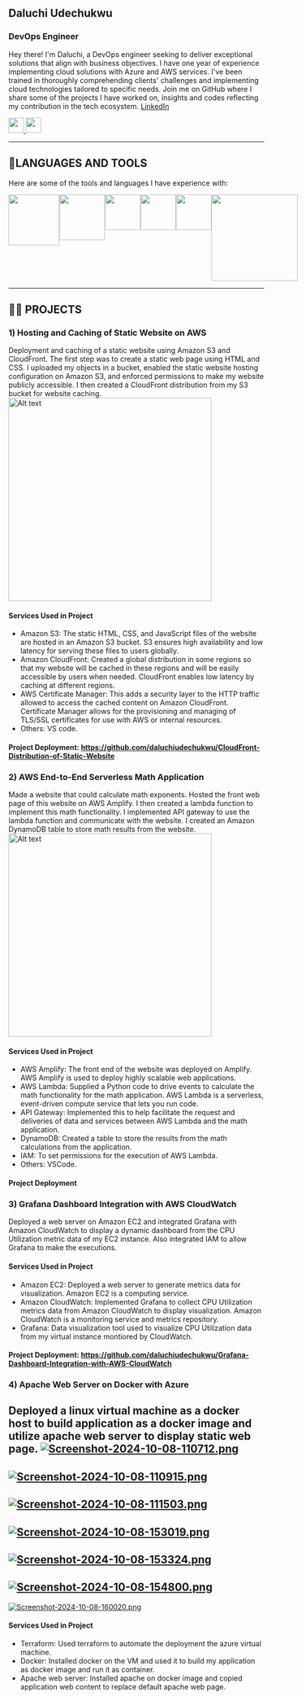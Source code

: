 ## Daluchi Udechukwu
### DevOps Engineer
Hey there! I'm Daluchi, a DevOps engineer seeking to deliver exceptional solutions that align with business objectives. I have one year of experience implementing cloud solutions with Azure and AWS services. I've been trained in thoroughly comprehending clients' challenges and implementing cloud technologies tailored to specific needs. Join me on GitHub where I share some of the projects I have worked on, insights and codes reflecting my contribution in the tech ecosystem.
[LinkedIn](https://www.linkedin.com/in/daluchi-udechukwu/)
<div id="badges">
    <a href="https://www.linkedin.com/in/daluchi-udechukwu/">
          <img src="https://cdn.jsdelivr.net/gh/devicons/devicon/icons/linkedin/linkedin-original.svg" width="30px"/>
    </a>
    <a href="https://udechukwudaluchi.wixsite.com/my-site/projects-8">
          <img src="https://img.shields.io/badge/My Portfolio-8A2BE2" height="30px" />
    </a>
</div>

-----
## 💼LANGUAGES AND TOOLS
Here are some of the tools and languages I have experience with:

<div style="display: flex; justify-content: space-around;">
    <img src="https://cdn.jsdelivr.net/gh/devicons/devicon/icons/amazonwebservices/amazonwebservices-plain-wordmark.svg" width="100px"/>
    <img src="https://cdn.jsdelivr.net/gh/devicons/devicon@latest/icons/azure/azure-original.svg" width="90px"/>
    <img src="https://cdn.jsdelivr.net/gh/devicons/devicon/icons/linux/linux-original.svg" width="70px"/>
    <img src="https://cdn.jsdelivr.net/gh/devicons/devicon/icons/docker/docker-original.svg" width="70px"/>
    <img src="https://cdn.jsdelivr.net/gh/devicons/devicon/icons/kubernetes/kubernetes-plain.svg" width="70px"/>
    <img src="https://www.skedler.com/blog/wp-content/uploads/2021/08/grafana-logo.png" width="170px"/>
</div>

-----
## 👩‍💻 PROJECTS
### 1) Hosting and Caching of Static Website on AWS
Deployment and caching of a static website using Amazon S3 and CloudFront. The first step was to create a static web page using HTML and CSS. I uploaded my objects in a bucket, enabled the static website hosting configuration on Amazon S3, and enforced permissions to make my website publicly accessible. I then created a CloudFront distribution from my S3 bucket for website caching.
<img src="https://i.postimg.cc/FKpwzTBS/S3-static-hosting-architectural-diagram.png" alt="Alt text" style="width:auto;height:400px;">

#### Services Used in Project
+ Amazon S3: The static HTML, CSS, and JavaScript files of the website are hosted in an Amazon S3 bucket. S3 ensures high availability and low latency for serving these files to users globally.
+ Amazon CloudFront: Created a global distribution in some regions so that my website will be cached in these regions and will be easily accessible by users when needed. CloudFront enables low latency by caching at different regions.
+ AWS Certificate Manager: This adds a security layer to the HTTP traffic allowed to access the cached content on Amazon CloudFront. Certificate Manager allows for the provisioning and managing of TLS/SSL certificates for use with AWS or internal resources.
+ Others: VS code.
#### Project Deployment: https://github.com/daluchiudechukwu/CloudFront-Distribution-of-Static-Website

### 2) AWS End-to-End Serverless Math Application
Made a website that could calculate math exponents. Hosted the front web page of this website on AWS Amplify. I then created a lambda function to implement this math functionality. I implemented API gateway to use the lambda function and communicate with the website. I created an Amazon DynamoDB table to store math results from the website.
<img src="https://i.postimg.cc/25NpFjyF/math-app-architecture.png" alt="Alt text" style="width:auto;height:400px;">

#### Services Used in Project
+ AWS Amplify: The front end of the website was deployed on Amplify. AWS Amplify is used to deploy highly scalable web applications.
+ AWS Lambda: Supplied a Python code to drive events to calculate the math functionality for the math application. AWS Lambda is a serverless, event-driven compute service that lets you run code.
+ API Gateway: Implemented this to help facilitate the request and deliveries of data and services between AWS Lambda and the math application.
+ DynamoDB: Created a table to store the results from the math calculations from the application.
+ IAM: To set permissions for the execution of AWS Lambda.
+ Others: VSCode.
#### Project Deployment

### 3) Grafana Dashboard Integration with AWS CloudWatch
Deployed a web server on Amazon EC2 and integrated Grafana with Amazon CloudWatch to display a dynamic dashboard from the CPU Utilization metric data of my EC2 instance. Also integrated IAM to allow Grafana to make the executions.

#### Services Used in Project
+ Amazon EC2: Deployed a web server to generate metrics data for visualization. Amazon EC2 is a computing service.
+ Amazon CloudWatch: Implemented Grafana to collect CPU Utilization metrics data from Amazon CloudWatch to display visualization. Amazon CloudWatch is a monitoring service and metrics repository.
+ Grafana: Data visualization tool used to visualize CPU Utilization data from my virtual instance montiored by CloudWatch.
#### Project Deployment: https://github.com/daluchiudechukwu/Grafana-Dashboard-Integration-with-AWS-CloudWatch

### 4) Apache Web Server on Docker with Azure
Deployed a linux virtual machine as a docker host to build application as a docker image and utilize apache web server to display static web page.
[![Screenshot-2024-10-08-110712.png](https://i.postimg.cc/28cvNwQW/Screenshot-2024-10-08-110712.png)](https://postimg.cc/nCmMvqwV)
-----
[![Screenshot-2024-10-08-110915.png](https://i.postimg.cc/mDyzXNZt/Screenshot-2024-10-08-110915.png)](https://postimg.cc/cg6L63nS)
-----
[![Screenshot-2024-10-08-111503.png](https://i.postimg.cc/V6gvBf4t/Screenshot-2024-10-08-111503.png)](https://postimg.cc/7GCqqyFP)
-----
[![Screenshot-2024-10-08-153019.png](https://i.postimg.cc/QMkdh82z/Screenshot-2024-10-08-153019.png)](https://postimg.cc/HJngtgs0)
-----
[![Screenshot-2024-10-08-153324.png](https://i.postimg.cc/sx8VwvWM/Screenshot-2024-10-08-153324.png)](https://postimg.cc/Fky5KFDv)
-----
[![Screenshot-2024-10-08-154800.png](https://i.postimg.cc/J7d41dFR/Screenshot-2024-10-08-154800.png)](https://postimg.cc/4nVTPwZ0)
-----
[![Screenshot-2024-10-08-160020.png](https://i.postimg.cc/Jzj157zh/Screenshot-2024-10-08-160020.png)](https://postimg.cc/LJ6KHpfd)

#### Services Used in Project
+ Terraform: Used terraform to automate the deployment the azure virtual machine.
+ Docker: Installed docker on the VM and used it to build my application as docker image and run it as container.
+ Apache web server: Installed apache on docker image and copied application web content to replace default apache web page.
  
